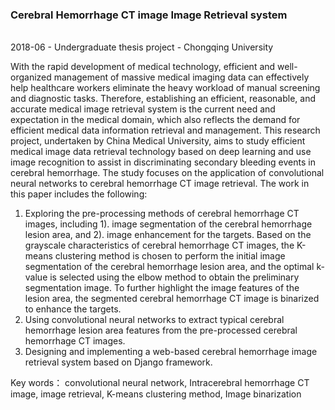 ### Cerebral Hemorrhage CT image Image Retrieval system
<br>2018-06 - Undergraduate thesis project - Chongqing University

With the rapid development of medical technology, efficient and well-organized management of massive medical imaging data can effectively help healthcare workers eliminate the heavy workload of manual screening and diagnostic tasks. Therefore, establishing an efficient, reasonable, and accurate medical image retrieval system is the current need and expectation in the medical domain, which also reflects the demand for efficient medical data information retrieval and management. This research project, undertaken by China Medical University, aims to study efficient medical image data retrieval technology based on deep learning and use image recognition to assist in discriminating secondary bleeding events in cerebral hemorrhage. The study focuses on the application of convolutional neural networks to cerebral hemorrhage CT image retrieval. The work in this paper includes the following:
  1. Exploring the pre-processing methods of cerebral hemorrhage CT images, including 1). image segmentation of the cerebral hemorrhage lesion area, and 2). image enhancement for the targets. Based on the grayscale characteristics of cerebral hemorrhage CT images, the K-means clustering method is chosen to perform the initial image segmentation of the cerebral hemorrhage lesion area, and the optimal k-value is selected using the elbow method to obtain the preliminary segmentation image. To further highlight the image features of the lesion area, the segmented cerebral hemorrhage CT image is binarized to enhance the targets.
  3. Using convolutional neural networks to extract typical cerebral hemorrhage lesion area features from the pre-processed cerebral hemorrhage CT images.
  4. Designing and implementing a web-based cerebral hemorrhage image retrieval system based on Django framework.

Key words： convolutional neural network, Intracerebral hemorrhage CT image, image retrieval, K-means clustering method, Image binarization


